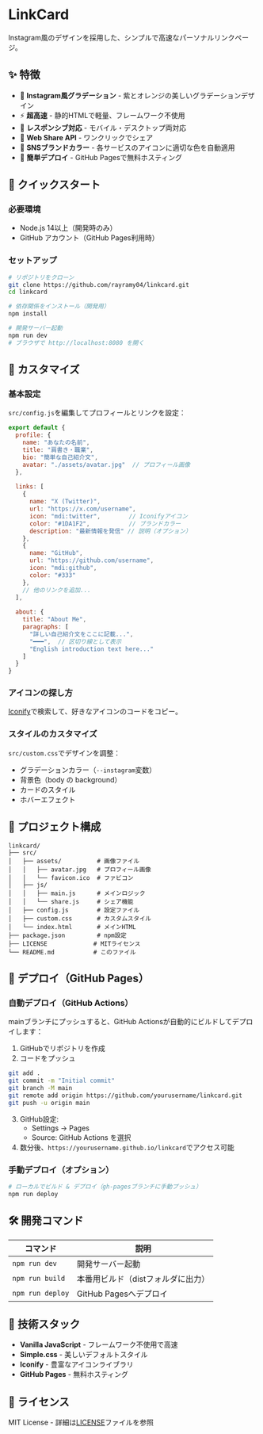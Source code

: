 # LinkCard

Instagram風のデザインを採用した、シンプルで高速なパーソナルリンクページ。

## ✨ 特徴

- 🎨 **Instagram風グラデーション** - 紫とオレンジの美しいグラデーションデザイン
- ⚡ **超高速** - 静的HTMLで軽量、フレームワーク不使用
- 📱 **レスポンシブ対応** - モバイル・デスクトップ両対応
- 🔗 **Web Share API** - ワンクリックでシェア
- 🎯 **SNSブランドカラー** - 各サービスのアイコンに適切な色を自動適用
- 🚀 **簡単デプロイ** - GitHub Pagesで無料ホスティング

## 🚀 クイックスタート

### 必要環境
- Node.js 14以上（開発時のみ）
- GitHub アカウント（GitHub Pages利用時）

### セットアップ

```bash
# リポジトリをクローン
git clone https://github.com/rayramy04/linkcard.git
cd linkcard

# 依存関係をインストール（開発用）
npm install

# 開発サーバー起動
npm run dev
# ブラウザで http://localhost:8080 を開く
```

## 📝 カスタマイズ

### 基本設定

`src/config.js`を編集してプロフィールとリンクを設定：

```javascript
export default {
  profile: {
    name: "あなたの名前",
    title: "肩書き・職業",
    bio: "簡単な自己紹介文",
    avatar: "./assets/avatar.jpg"  // プロフィール画像
  },
  
  links: [
    {
      name: "X (Twitter)",
      url: "https://x.com/username",
      icon: "mdi:twitter",        // Iconifyアイコン
      color: "#1DA1F2",           // ブランドカラー
      description: "最新情報を発信" // 説明（オプション）
    },
    {
      name: "GitHub",
      url: "https://github.com/username",
      icon: "mdi:github",
      color: "#333"
    },
    // 他のリンクを追加...
  ],
  
  about: {
    title: "About Me",
    paragraphs: [
      "詳しい自己紹介文をここに記載...",
      "━━━",  // 区切り線として表示
      "English introduction text here..."
    ]
  }
}
```

### アイコンの探し方

[Iconify](https://icon-sets.iconify.design/)で検索して、好きなアイコンのコードをコピー。

### スタイルのカスタマイズ

`src/custom.css`でデザインを調整：
- グラデーションカラー（`--instagram`変数）
- 背景色（body の background）
- カードのスタイル
- ホバーエフェクト

## 📁 プロジェクト構成

```
linkcard/
├── src/
│   ├── assets/          # 画像ファイル
│   │   ├── avatar.jpg   # プロフィール画像
│   │   └── favicon.ico  # ファビコン
│   ├── js/
│   │   ├── main.js      # メインロジック
│   │   └── share.js     # シェア機能
│   ├── config.js        # 設定ファイル
│   ├── custom.css       # カスタムスタイル
│   └── index.html       # メインHTML
├── package.json         # npm設定
├── LICENSE             # MITライセンス
└── README.md           # このファイル
```

## 🚢 デプロイ（GitHub Pages）

### 自動デプロイ（GitHub Actions）

mainブランチにプッシュすると、GitHub Actionsが自動的にビルドしてデプロイします：

1. GitHubでリポジトリを作成
2. コードをプッシュ
```bash
git add .
git commit -m "Initial commit"
git branch -M main
git remote add origin https://github.com/yourusername/linkcard.git
git push -u origin main
```
3. GitHub設定:
   - Settings → Pages
   - Source: GitHub Actions を選択
4. 数分後、`https://yourusername.github.io/linkcard`でアクセス可能

### 手動デプロイ（オプション）

```bash
# ローカルでビルド & デプロイ（gh-pagesブランチに手動プッシュ）
npm run deploy
```

## 🛠 開発コマンド

| コマンド | 説明 |
|---------|------|
| `npm run dev` | 開発サーバー起動 |
| `npm run build` | 本番用ビルド（distフォルダに出力） |
| `npm run deploy` | GitHub Pagesへデプロイ |

## 🔧 技術スタック

- **Vanilla JavaScript** - フレームワーク不使用で高速
- **Simple.css** - 美しいデフォルトスタイル
- **Iconify** - 豊富なアイコンライブラリ
- **GitHub Pages** - 無料ホスティング

## 📄 ライセンス

MIT License - 詳細は[LICENSE](./LICENSE)ファイルを参照
